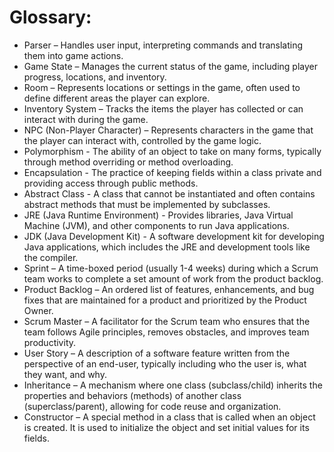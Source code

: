 # Glossary:

- Parser – Handles user input, interpreting commands and translating them into game actions.
- Game State – Manages the current status of the game, including player progress, locations, and inventory.
- Room – Represents locations or settings in the game, often used to define different areas the player can explore.
- Inventory System – Tracks the items the player has collected or can interact with during the game.
- NPC (Non-Player Character) – Represents characters in the game that the player can interact with, controlled by the game logic.
- Polymorphism - The ability of an object to take on many forms, typically through method overriding or method overloading.
- Encapsulation - The practice of keeping fields within a class private and providing access through public methods.
- Abstract Class - A class that cannot be instantiated and often contains abstract methods that must be implemented by subclasses.
- JRE (Java Runtime Environment) - Provides libraries, Java Virtual Machine (JVM), and other components to run Java applications.
- JDK (Java Development Kit) - A software development kit for developing Java applications, which includes the JRE and development tools like the compiler.
- Sprint – A time-boxed period (usually 1-4 weeks) during which a Scrum team works to complete a set amount of work from the product backlog.
- Product Backlog – An ordered list of features, enhancements, and bug fixes that are maintained for a product and prioritized by the Product Owner.
- Scrum Master – A facilitator for the Scrum team who ensures that the team follows Agile principles, removes obstacles, and improves team productivity.
- User Story – A description of a software feature written from the perspective of an end-user, typically including who the user is, what they want, and why.
- Inheritance – A mechanism where one class (subclass/child) inherits the properties and behaviors (methods) of another class (superclass/parent), allowing for code reuse and organization.
- Constructor – A special method in a class that is called when an object is created. It is used to initialize the object and set initial values for its fields.











